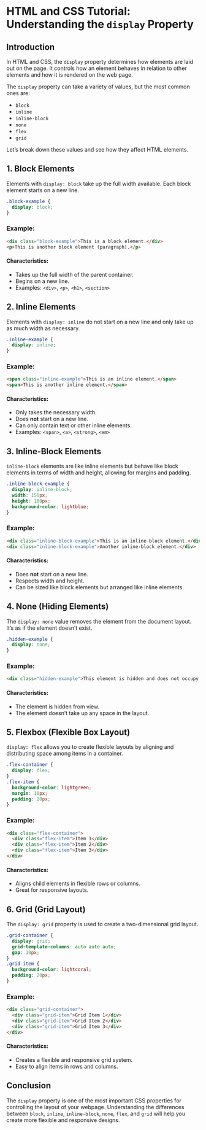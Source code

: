 
# HTML and CSS Tutorial: Understanding the `display` Property

## Introduction
In HTML and CSS, the `display` property determines how elements are laid out on the page. It controls how an element behaves in relation to other elements and how it is rendered on the web page.

The `display` property can take a variety of values, but the most common ones are:

- `block`
- `inline`
- `inline-block`
- `none`
- `flex`
- `grid`

Let’s break down these values and see how they affect HTML elements.

## 1. Block Elements

Elements with `display: block` take up the full width available. Each block element starts on a new line.

```css
.block-example {
  display: block;
}
```

### Example:
```html
<div class="block-example">This is a block element.</div>
<p>This is another block element (paragraph).</p>
```

#### Characteristics:
- Takes up the full width of the parent container.
- Begins on a new line.
- Examples: `<div>`, `<p>`, `<h1>`, `<section>`

## 2. Inline Elements

Elements with `display: inline` do not start on a new line and only take up as much width as necessary.

```css
.inline-example {
  display: inline;
}
```

### Example:
```html
<span class="inline-example">This is an inline element.</span>
<span>This is another inline element.</span>
```

#### Characteristics:
- Only takes the necessary width.
- Does **not** start on a new line.
- Can only contain text or other inline elements.
- Examples: `<span>`, `<a>`, `<strong>`, `<em>`

## 3. Inline-Block Elements

`inline-block` elements are like inline elements but behave like block elements in terms of width and height, allowing for margins and padding.

```css
.inline-block-example {
  display: inline-block;
  width: 150px;
  height: 100px;
  background-color: lightblue;
}
```

### Example:
```html
<div class="inline-block-example">This is an inline-block element.</div>
<div class="inline-block-example">Another inline-block element.</div>
```

#### Characteristics:
- Does **not** start on a new line.
- Respects width and height.
- Can be sized like block elements but arranged like inline elements.

## 4. None (Hiding Elements)

The `display: none` value removes the element from the document layout. It’s as if the element doesn’t exist.

```css
.hidden-example {
  display: none;
}
```

### Example:
```html
<div class="hidden-example">This element is hidden and does not occupy space.</div>
```

#### Characteristics:
- The element is hidden from view.
- The element doesn’t take up any space in the layout.

## 5. Flexbox (Flexible Box Layout)

`display: flex` allows you to create flexible layouts by aligning and distributing space among items in a container.

```css
.flex-container {
  display: flex;
}
.flex-item {
  background-color: lightgreen;
  margin: 10px;
  padding: 20px;
}
```

### Example:
```html
<div class="flex-container">
  <div class="flex-item">Item 1</div>
  <div class="flex-item">Item 2</div>
  <div class="flex-item">Item 3</div>
</div>
```

#### Characteristics:
- Aligns child elements in flexible rows or columns.
- Great for responsive layouts.

## 6. Grid (Grid Layout)

The `display: grid` property is used to create a two-dimensional grid layout.

```css
.grid-container {
  display: grid;
  grid-template-columns: auto auto auto;
  gap: 10px;
}
.grid-item {
  background-color: lightcoral;
  padding: 20px;
}
```

### Example:
```html
<div class="grid-container">
  <div class="grid-item">Grid Item 1</div>
  <div class="grid-item">Grid Item 2</div>
  <div class="grid-item">Grid Item 3</div>
</div>
```

#### Characteristics:
- Creates a flexible and responsive grid system.
- Easy to align items in rows and columns.

## Conclusion

The `display` property is one of the most important CSS properties for controlling the layout of your webpage. Understanding the differences between `block`, `inline`, `inline-block`, `none`, `flex`, and `grid` will help you create more flexible and responsive designs.
